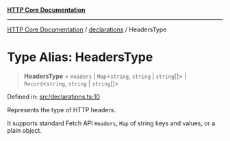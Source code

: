 [**HTTP Core Documentation**](../../README.md)

***

[HTTP Core Documentation](../../README.md) / [declarations](../README.md) / HeadersType

# Type Alias: HeadersType

> **HeadersType** = `Headers` \| `Map`\<`string`, `string` \| `string`[]\> \| `Record`\<`string`, `string` \| `string`[]\>

Defined in: [src/declarations.ts:10](https://github.com/stonemjs/http-core/blob/38177eda1505fdb30323b11ec31ef2a0f0840267/src/declarations.ts#L10)

Represents the type of HTTP headers.

It supports standard Fetch API `Headers`, `Map` of string keys and values, or a plain object.
